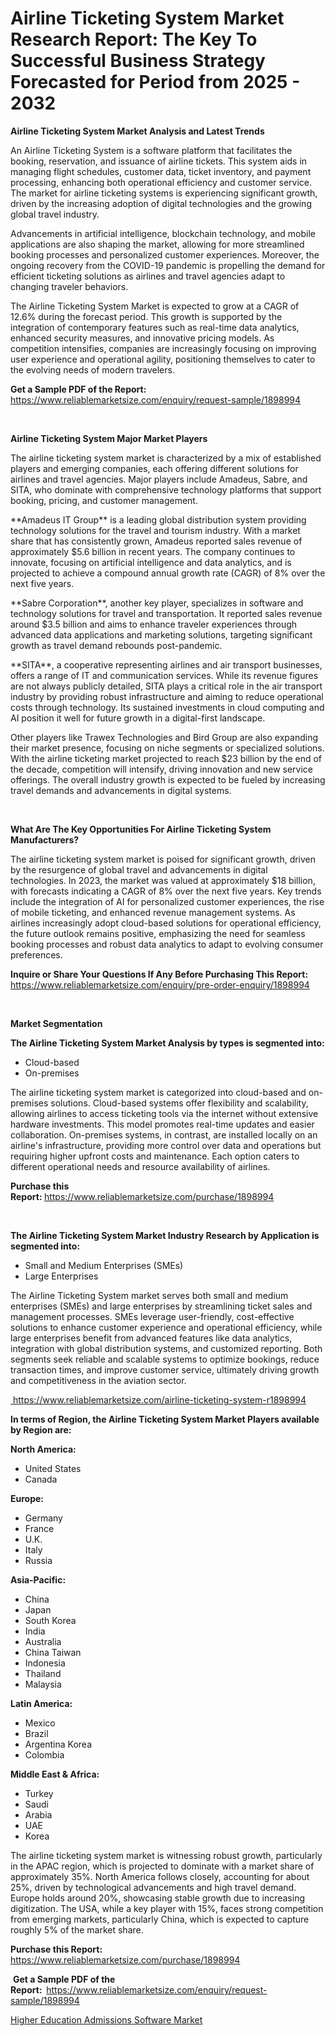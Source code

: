 <p><h1>Airline Ticketing System Market Research Report: The Key To Successful Business Strategy Forecasted for Period from 2025 - 2032</h1></p><p><strong>Airline Ticketing System Market Analysis and Latest Trends</strong></p>
<p><p>An Airline Ticketing System is a software platform that facilitates the booking, reservation, and issuance of airline tickets. This system aids in managing flight schedules, customer data, ticket inventory, and payment processing, enhancing both operational efficiency and customer service. The market for airline ticketing systems is experiencing significant growth, driven by the increasing adoption of digital technologies and the growing global travel industry. </p><p>Advancements in artificial intelligence, blockchain technology, and mobile applications are also shaping the market, allowing for more streamlined booking processes and personalized customer experiences. Moreover, the ongoing recovery from the COVID-19 pandemic is propelling the demand for efficient ticketing solutions as airlines and travel agencies adapt to changing traveler behaviors. </p><p>The Airline Ticketing System Market is expected to grow at a CAGR of 12.6% during the forecast period. This growth is supported by the integration of contemporary features such as real-time data analytics, enhanced security measures, and innovative pricing models. As competition intensifies, companies are increasingly focusing on improving user experience and operational agility, positioning themselves to cater to the evolving needs of modern travelers.</p></p>
<p><strong>Get a Sample PDF of the Report:&nbsp;</strong> <a href="https://www.reliablemarketsize.com/enquiry/request-sample/1898994?utm_campaign=2450&utm_medium=2&utm_source=Github&utm_content=ia&utm_term=09032025&utm_id=airline-ticketing-system">https://www.reliablemarketsize.com/enquiry/request-sample/1898994</a></p>
<p>&nbsp;</p>
<p><strong>Airline Ticketing System Major Market Players</strong></p>
<p><p>The airline ticketing system market is characterized by a mix of established players and emerging companies, each offering different solutions for airlines and travel agencies. Major players include Amadeus, Sabre, and SITA, who dominate with comprehensive technology platforms that support booking, pricing, and customer management.</p><p>**Amadeus IT Group** is a leading global distribution system providing technology solutions for the travel and tourism industry. With a market share that has consistently grown, Amadeus reported sales revenue of approximately $5.6 billion in recent years. The company continues to innovate, focusing on artificial intelligence and data analytics, and is projected to achieve a compound annual growth rate (CAGR) of 8% over the next five years.</p><p>**Sabre Corporation**, another key player, specializes in software and technology solutions for travel and transportation. It reported sales revenue around $3.5 billion and aims to enhance traveler experiences through advanced data applications and marketing solutions, targeting significant growth as travel demand rebounds post-pandemic.</p><p>**SITA**, a cooperative representing airlines and air transport businesses, offers a range of IT and communication services. While its revenue figures are not always publicly detailed, SITA plays a critical role in the air transport industry by providing robust infrastructure and aiming to reduce operational costs through technology. Its sustained investments in cloud computing and AI position it well for future growth in a digital-first landscape.</p><p>Other players like Trawex Technologies and Bird Group are also expanding their market presence, focusing on niche segments or specialized solutions. With the airline ticketing market projected to reach $23 billion by the end of the decade, competition will intensify, driving innovation and new service offerings. The overall industry growth is expected to be fueled by increasing travel demands and advancements in digital systems.</p></p>
<p>&nbsp;</p>
<p><strong>What Are The Key Opportunities For Airline Ticketing System Manufacturers?</strong></p>
<p><p>The airline ticketing system market is poised for significant growth, driven by the resurgence of global travel and advancements in digital technologies. In 2023, the market was valued at approximately $18 billion, with forecasts indicating a CAGR of 8% over the next five years. Key trends include the integration of AI for personalized customer experiences, the rise of mobile ticketing, and enhanced revenue management systems. As airlines increasingly adopt cloud-based solutions for operational efficiency, the future outlook remains positive, emphasizing the need for seamless booking processes and robust data analytics to adapt to evolving consumer preferences.</p></p>
<p><strong>Inquire or Share Your Questions If Any Before Purchasing This Report:</strong> <a href="https://www.reliablemarketsize.com/enquiry/pre-order-enquiry/1898994?utm_campaign=2450&utm_medium=2&utm_source=Github&utm_content=ia&utm_term=09032025&utm_id=airline-ticketing-system">https://www.reliablemarketsize.com/enquiry/pre-order-enquiry/1898994</a></p>
<p>&nbsp;</p>
<p><strong>Market Segmentation</strong></p>
<p><strong>The Airline Ticketing System Market Analysis by types is segmented into:</strong></p>
<p><ul><li>Cloud-based</li><li>On-premises</li></ul></p>
<p><p>The airline ticketing system market is categorized into cloud-based and on-premises solutions. Cloud-based systems offer flexibility and scalability, allowing airlines to access ticketing tools via the internet without extensive hardware investments. This model promotes real-time updates and easier collaboration. On-premises systems, in contrast, are installed locally on an airline's infrastructure, providing more control over data and operations but requiring higher upfront costs and maintenance. Each option caters to different operational needs and resource availability of airlines.</p></p>
<p><strong>Purchase this Report:&nbsp;</strong><a href="https://www.reliablemarketsize.com/purchase/1898994?utm_campaign=2450&utm_medium=2&utm_source=Github&utm_content=ia&utm_term=09032025&utm_id=airline-ticketing-system">https://www.reliablemarketsize.com/purchase/1898994</a></p>
<p>&nbsp;</p>
<p><strong>The Airline Ticketing System Market Industry Research by Application is segmented into:</strong></p>
<p><ul><li>Small and Medium Enterprises (SMEs)</li><li>Large Enterprises</li></ul></p>
<p><p>The Airline Ticketing System market serves both small and medium enterprises (SMEs) and large enterprises by streamlining ticket sales and management processes. SMEs leverage user-friendly, cost-effective solutions to enhance customer experience and operational efficiency, while large enterprises benefit from advanced features like data analytics, integration with global distribution systems, and customized reporting. Both segments seek reliable and scalable systems to optimize bookings, reduce transaction times, and improve customer service, ultimately driving growth and competitiveness in the aviation sector.</p></p>
<p><a href="https://www.reliablemarketsize.com/airline-ticketing-system-r1898994?utm_campaign=2450&utm_medium=2&utm_source=Github&utm_content=ia&utm_term=09032025&utm_id=airline-ticketing-system">&nbsp;https://www.reliablemarketsize.com/airline-ticketing-system-r1898994</a></p>
<p><strong>In terms of Region, the Airline Ticketing System Market Players available by Region are:</strong></p>
<p>
    <p> <strong> North America: </strong>
        <ul>
            <li>United States</li>
            <li>Canada</li>
        </ul>
        </p> 
    <p> <strong> Europe: </strong>
        <ul>
            <li>Germany</li>
            <li>France</li>
            <li>U.K.</li>
            <li>Italy</li>
            <li>Russia</li>
        </ul>
        </p> 
    <p> <strong> Asia-Pacific: </strong>
        <ul>
            <li>China</li>
            <li>Japan</li>
            <li>South Korea</li>
            <li>India</li>
            <li>Australia</li>
            <li>China Taiwan</li>
            <li>Indonesia</li>
            <li>Thailand</li>
            <li>Malaysia</li>
        </ul>
        </p> 
    <p> <strong> Latin America: </strong>
        <ul>
            <li>Mexico</li>
            <li>Brazil</li>
            <li>Argentina Korea</li>
            <li>Colombia</li>
        </ul>
        </p> 
    <p> <strong> Middle East & Africa: </strong>
        <ul>
            <li>Turkey</li>
            <li>Saudi</li>
            <li>Arabia</li>
            <li>UAE</li>
            <li>Korea</li>
        </ul>
    </p>
    </p>
<p><p>The airline ticketing system market is witnessing robust growth, particularly in the APAC region, which is projected to dominate with a market share of approximately 35%. North America follows closely, accounting for about 25%, driven by technological advancements and high travel demand. Europe holds around 20%, showcasing stable growth due to increasing digitization. The USA, while a key player with 15%, faces strong competition from emerging markets, particularly China, which is expected to capture roughly 5% of the market share.</p></p>
<p><strong>Purchase this Report: </strong><a href="https://www.reliablemarketsize.com/purchase/1898994?utm_campaign=2450&utm_medium=2&utm_source=Github&utm_content=ia&utm_term=09032025&utm_id=airline-ticketing-system">https://www.reliablemarketsize.com/purchase/1898994</a></p>
<p>&nbsp;<strong>Get a Sample PDF of the Report:&nbsp;&nbsp;</strong><a href="https://www.reliablemarketsize.com/enquiry/request-sample/1898994?utm_campaign=2450&utm_medium=2&utm_source=Github&utm_content=ia&utm_term=09032025&utm_id=airline-ticketing-system">https://www.reliablemarketsize.com/enquiry/request-sample/1898994</a></p>
<p><strong></strong></p>
<p><p><a href="https://github.com/boitafbg/Market-Research-Report-List-1/blob/main/higher-education-admissions-software-market.md?utm_campaign=2450&utm_medium=2&utm_source=Github&utm_content=ia&utm_term=09032025&utm_id=airline-ticketing-system">Higher Education Admissions Software Market</a></p></p>